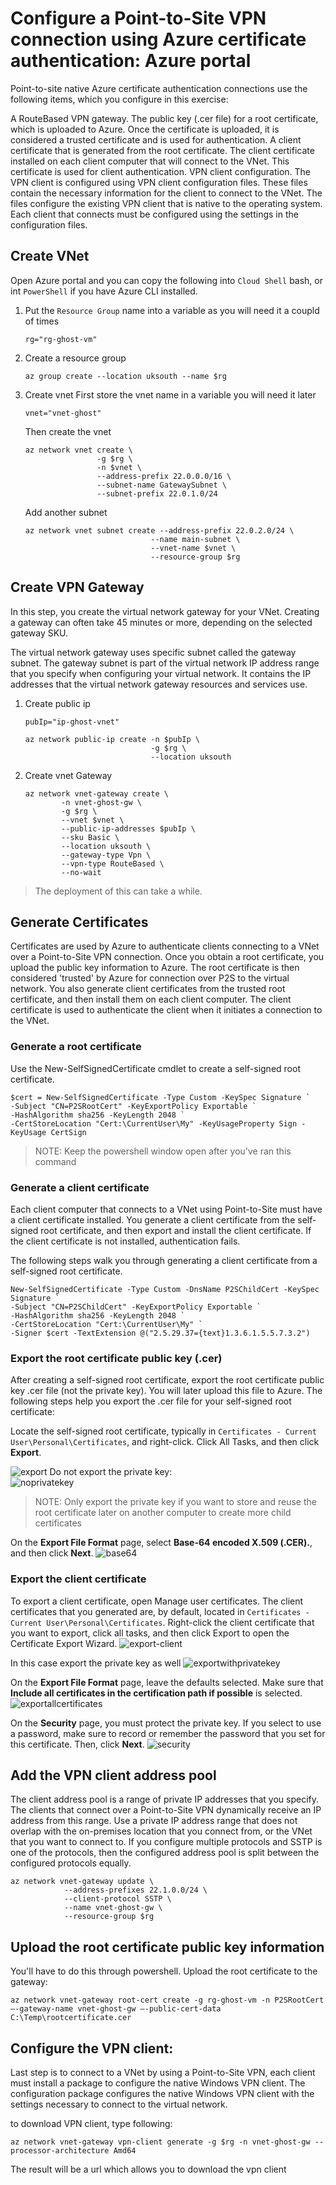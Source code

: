 # Configure a Point-to-Site VPN connection using Azure certificate authentication: Azure portal

Point-to-site native Azure certificate authentication connections use the following items, which you configure in this exercise:

A RouteBased VPN gateway.
The public key (.cer file) for a root certificate, which is uploaded to Azure. Once the certificate is uploaded, it is considered a trusted certificate and is used for authentication.
A client certificate that is generated from the root certificate. The client certificate installed on each client computer that will connect to the VNet. This certificate is used for client authentication.
VPN client configuration. The VPN client is configured using VPN client configuration files. These files contain the necessary information for the client to connect to the VNet. The files configure the existing VPN client that is native to the operating system. Each client that connects must be configured using the settings in the configuration files.


## Create VNet
Open Azure portal and you can copy the following into `Cloud Shell` bash, or int `PowerShell` if you have Azure CLI installed.

1. Put the `Resource Group` name into a variable as you will need it a coupld of times
    ```
    rg="rg-ghost-vm"
    ```
2. Create a resource group
    ```
    az group create --location uksouth --name $rg
    ```

2. Create vnet 
First store the vnet name in a variable you will need it later
    ```
    vnet="vnet-ghost"
    ```
    Then create the vnet

    ```
    az network vnet create \
                    -g $rg \
                    -n $vnet \
                    --address-prefix 22.0.0.0/16 \
                    --subnet-name GatewaySubnet \
                    --subnet-prefix 22.0.1.0/24 
    ```

    Add another subnet
    ```
    az network vnet subnet create --address-prefix 22.0.2.0/24 \
                                --name main-subnet \
                                --vnet-name $vnet \
                                --resource-group $rg
    ```

## Create VPN Gateway
In this step, you create the virtual network gateway for your VNet. Creating a gateway can often take 45 minutes or more, depending on the selected gateway SKU.

The virtual network gateway uses specific subnet called the gateway subnet. The gateway subnet is part of the virtual network IP address range that you specify when configuring your virtual network. It contains the IP addresses that the virtual network gateway resources and services use.

1. Create public ip
    ```
    pubIp="ip-ghost-vnet"
    ```
    ```
    az network public-ip create -n $pubIp \
                                -g $rg \
                                --location uksouth
    ```

2. Create vnet Gateway
    ```
    az network vnet-gateway create \
            -n vnet-ghost-gw \
            -g $rg \
            --vnet $vnet \
            --public-ip-addresses $pubIp \
            --sku Basic \
            --location uksouth \
            --gateway-type Vpn \
            --vpn-type RouteBased \
            --no-wait
    ```
> The deployment of this can take a while.

## Generate Certificates

Certificates are used by Azure to authenticate clients connecting to a VNet over a Point-to-Site VPN connection. Once you obtain a root certificate, you upload the public key information to Azure. The root certificate is then considered 'trusted' by Azure for connection over P2S to the virtual network. You also generate client certificates from the trusted root certificate, and then install them on each client computer. The client certificate is used to authenticate the client when it initiates a connection to the VNet.

### Generate a root certificate
Use the New-SelfSignedCertificate cmdlet to create a self-signed root certificate. 

```
$cert = New-SelfSignedCertificate -Type Custom -KeySpec Signature `
-Subject "CN=P2SRootCert" -KeyExportPolicy Exportable `
-HashAlgorithm sha256 -KeyLength 2048 `
-CertStoreLocation "Cert:\CurrentUser\My" -KeyUsageProperty Sign -KeyUsage CertSign
```

> NOTE: Keep the powershell window open after you've ran this command

### Generate a client certificate
Each client computer that connects to a VNet using Point-to-Site must have a client certificate installed. You generate a client certificate from the self-signed root certificate, and then export and install the client certificate. If the client certificate is not installed, authentication fails.

The following steps walk you through generating a client certificate from a self-signed root certificate.

```
New-SelfSignedCertificate -Type Custom -DnsName P2SChildCert -KeySpec Signature `
-Subject "CN=P2SChildCert" -KeyExportPolicy Exportable `
-HashAlgorithm sha256 -KeyLength 2048 `
-CertStoreLocation "Cert:\CurrentUser\My" `
-Signer $cert -TextExtension @("2.5.29.37={text}1.3.6.1.5.5.7.3.2")
```

### Export the root certificate public key (.cer)
After creating a self-signed root certificate, export the root certificate public key .cer file (not the private key). You will later upload this file to Azure. The following steps help you export the .cer file for your self-signed root certificate:

Locate the self-signed root certificate, typically in `Certificates - Current User\Personal\Certificates`, and right-click. Click All Tasks, and then click **Export**. 

![export](Resources/export.png)
Do not export the private key: \
![noprivatekey](Resources/notprivatekey.png)
> NOTE: Only export the private key if you want to store and reuse the root certificate later on another computer to create more child certificates
> 
On the **Export File Format** page, select **Base-64 encoded X.509 (.CER).**, and then click **Next**.
![base64](Resources/base64.png)

### Export the client certificate 
To export a client certificate, open Manage user certificates. The client certificates that you generated are, by default, located in `Certificates - Current User\Personal\Certificates`. Right-click the client certificate that you want to export, click all tasks, and then click Export to open the Certificate Export Wizard.
![export-client](Resources/export-client.png)

In this case export the private key as well
![exportwithprivatekey](Resources/privatekeyexport.png)

On the **Export File Format** page, leave the defaults selected. Make sure that **Include all certificates in the certification path if possible** is selected. \
![exportallcertificates](Resources/includeallcerts.png)

On the **Security** page, you must protect the private key. If you select to use a password, make sure to record or remember the password that you set for this certificate. Then, click **Next**.
![security](Resources/security.png)

## Add the VPN client address pool
The client address pool is a range of private IP addresses that you specify. The clients that connect over a Point-to-Site VPN dynamically receive an IP address from this range. Use a private IP address range that does not overlap with the on-premises location that you connect from, or the VNet that you want to connect to. If you configure multiple protocols and SSTP is one of the protocols, then the configured address pool is split between the configured protocols equally.

```
az network vnet-gateway update \
            --address-prefixes 22.1.0.0/24 \
            --client-protocol SSTP \
            --name vnet-ghost-gw \
            --resource-group $rg
```

## Upload the root certificate public key information
You'll have to do this through powershell. Upload the root certificate to the gateway:
```
az network vnet-gateway root-cert create -g rg-ghost-vm -n P2SRootCert –-gateway-name vnet-ghost-gw –-public-cert-data C:\Temp\rootcertificate.cer
```

## Configure the VPN client:
Last step is to connect to a VNet by using a Point-to-Site VPN, each client must install a package to configure the native Windows VPN client. The configuration package configures the native Windows VPN client with the settings necessary to connect to the virtual network.

to download VPN client, type following:
```
az network vnet-gateway vpn-client generate -g $rg -n vnet-ghost-gw --processor-architecture Amd64
```

The result will be a url which allows you to download the vpn client